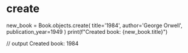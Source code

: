 # create
new_book = Book.objects.create(
    title='1984',
    author='George Orwell',
    publication_year=1949
)
print(f"Created book: {new_book.title}")

// output
Created book: 1984
